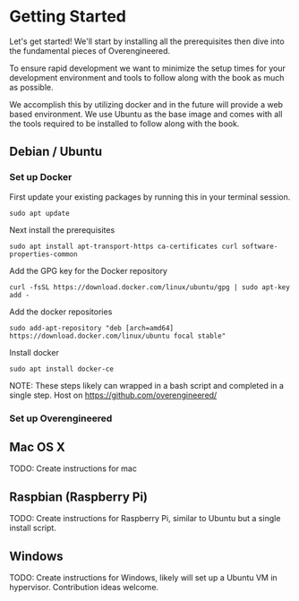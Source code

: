 # Getting Started

Let's get started! We'll start by installing all the prerequisites then dive into the fundamental 
pieces of Overengineered.

To ensure rapid development we want to minimize the setup times for your development environment 
and tools to follow along with the book as much as possible.

We accomplish this by utilizing docker and in the future will provide a web based environment. 
We use Ubuntu as the base image and comes with all the tools required to be installed to follow 
along with the book.

## Debian / Ubuntu


### Set up Docker

First update your existing packages by running this in your terminal session.

    sudo apt update

Next install the prerequisites

    sudo apt install apt-transport-https ca-certificates curl software-properties-common

Add the GPG key for the Docker repository

    curl -fsSL https://download.docker.com/linux/ubuntu/gpg | sudo apt-key add -

Add the docker repositories 

    sudo add-apt-repository "deb [arch=amd64] https://download.docker.com/linux/ubuntu focal stable"

Install docker

    sudo apt install docker-ce

NOTE: These steps likely can wrapped in a bash script and completed in a single step. Host on
https://github.com/overengineered/

### Set up Overengineered

## Mac OS X

TODO: Create instructions for mac

## Raspbian (Raspberry Pi)

TODO: Create instructions for Raspberry Pi, similar to Ubuntu but a single install script.

## Windows

TODO: Create instructions for Windows, likely will set up a Ubuntu VM in hypervisor. Contribution 
ideas welcome.
